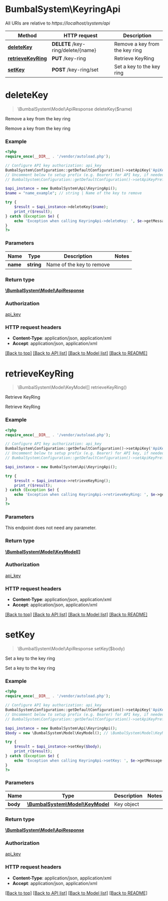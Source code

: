 # BumbalSystem\KeyringApi

All URIs are relative to *https://localhost/system/api*

Method | HTTP request | Description
------------- | ------------- | -------------
[**deleteKey**](KeyringApi.md#deleteKey) | **DELETE** /key-ring/delete/{name} | Remove a key from the key ring
[**retrieveKeyRing**](KeyringApi.md#retrieveKeyRing) | **PUT** /key-ring | Retrieve KeyRing
[**setKey**](KeyringApi.md#setKey) | **POST** /key-ring/set | Set a key to the key ring


# **deleteKey**
> \BumbalSystem\Model\ApiResponse deleteKey($name)

Remove a key from the key ring

Remove a key from the key ring

### Example
```php
<?php
require_once(__DIR__ . '/vendor/autoload.php');

// Configure API key authorization: api_key
BumbalSystem\Configuration::getDefaultConfiguration()->setApiKey('ApiKey', 'YOUR_API_KEY');
// Uncomment below to setup prefix (e.g. Bearer) for API key, if needed
// BumbalSystem\Configuration::getDefaultConfiguration()->setApiKeyPrefix('ApiKey', 'Bearer');

$api_instance = new BumbalSystem\Api\KeyringApi();
$name = "name_example"; // string | Name of the key to remove

try {
    $result = $api_instance->deleteKey($name);
    print_r($result);
} catch (Exception $e) {
    echo 'Exception when calling KeyringApi->deleteKey: ', $e->getMessage(), PHP_EOL;
}
?>
```

### Parameters

Name | Type | Description  | Notes
------------- | ------------- | ------------- | -------------
 **name** | **string**| Name of the key to remove |

### Return type

[**\BumbalSystem\Model\ApiResponse**](../Model/ApiResponse.md)

### Authorization

[api_key](../../README.md#api_key)

### HTTP request headers

 - **Content-Type**: application/json, application/xml
 - **Accept**: application/json, application/xml

[[Back to top]](#) [[Back to API list]](../../README.md#documentation-for-api-endpoints) [[Back to Model list]](../../README.md#documentation-for-models) [[Back to README]](../../README.md)

# **retrieveKeyRing**
> \BumbalSystem\Model\KeyModel[] retrieveKeyRing()

Retrieve KeyRing

Retrieve KeyRing

### Example
```php
<?php
require_once(__DIR__ . '/vendor/autoload.php');

// Configure API key authorization: api_key
BumbalSystem\Configuration::getDefaultConfiguration()->setApiKey('ApiKey', 'YOUR_API_KEY');
// Uncomment below to setup prefix (e.g. Bearer) for API key, if needed
// BumbalSystem\Configuration::getDefaultConfiguration()->setApiKeyPrefix('ApiKey', 'Bearer');

$api_instance = new BumbalSystem\Api\KeyringApi();

try {
    $result = $api_instance->retrieveKeyRing();
    print_r($result);
} catch (Exception $e) {
    echo 'Exception when calling KeyringApi->retrieveKeyRing: ', $e->getMessage(), PHP_EOL;
}
?>
```

### Parameters
This endpoint does not need any parameter.

### Return type

[**\BumbalSystem\Model\KeyModel[]**](../Model/KeyModel.md)

### Authorization

[api_key](../../README.md#api_key)

### HTTP request headers

 - **Content-Type**: application/json, application/xml
 - **Accept**: application/json, application/xml

[[Back to top]](#) [[Back to API list]](../../README.md#documentation-for-api-endpoints) [[Back to Model list]](../../README.md#documentation-for-models) [[Back to README]](../../README.md)

# **setKey**
> \BumbalSystem\Model\ApiResponse setKey($body)

Set a key to the key ring

Set a key to the key ring

### Example
```php
<?php
require_once(__DIR__ . '/vendor/autoload.php');

// Configure API key authorization: api_key
BumbalSystem\Configuration::getDefaultConfiguration()->setApiKey('ApiKey', 'YOUR_API_KEY');
// Uncomment below to setup prefix (e.g. Bearer) for API key, if needed
// BumbalSystem\Configuration::getDefaultConfiguration()->setApiKeyPrefix('ApiKey', 'Bearer');

$api_instance = new BumbalSystem\Api\KeyringApi();
$body = new \BumbalSystem\Model\KeyModel(); // \BumbalSystem\Model\KeyModel | Key object

try {
    $result = $api_instance->setKey($body);
    print_r($result);
} catch (Exception $e) {
    echo 'Exception when calling KeyringApi->setKey: ', $e->getMessage(), PHP_EOL;
}
?>
```

### Parameters

Name | Type | Description  | Notes
------------- | ------------- | ------------- | -------------
 **body** | [**\BumbalSystem\Model\KeyModel**](../Model/KeyModel.md)| Key object |

### Return type

[**\BumbalSystem\Model\ApiResponse**](../Model/ApiResponse.md)

### Authorization

[api_key](../../README.md#api_key)

### HTTP request headers

 - **Content-Type**: application/json, application/xml
 - **Accept**: application/json, application/xml

[[Back to top]](#) [[Back to API list]](../../README.md#documentation-for-api-endpoints) [[Back to Model list]](../../README.md#documentation-for-models) [[Back to README]](../../README.md)

